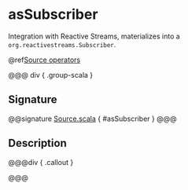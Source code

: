 # asSubscriber

Integration with Reactive Streams, materializes into a `org.reactivestreams.Subscriber`.

@ref[Source operators](../index.md#source-operators)

@@@ div { .group-scala }
## Signature

@@signature [Source.scala](/akka-stream/src/main/scala/akka/stream/scaladsl/Source.scala) { #asSubscriber }
@@@

## Description



@@@div { .callout }

@@@

